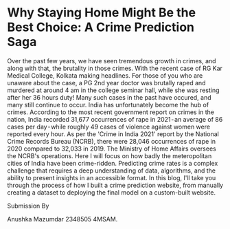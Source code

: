 # Why Staying Home Might Be the Best Choice: A Crime Prediction Saga

Over the past few years, we have seen tremendous growth in crimes, and along with that, the brutality in those crimes. With the recent case of RG Kar Medical College, Kolkata making headlines. For those of you who are unaware about the case, a PG 2nd year doctor was brutally raped and murdered at around 4 am in the college seminar hall, while she was resting after her 36 hours duty! Many such cases in the past have occured, and many still continue to occur.
India has unfortunately become the hub of crimes. According to the most recent government report on crimes in the nation, India recorded 31,677 occurrences of rape in 2021 - an average of 86 cases per day - while roughly 49 cases of violence against women were reported every hour. As per the 'Crime in India 2021' report by the National Crime Records Bureau (NCRB), there were 28,046 occurrences of rape in 2020 compared to 32,033 in 2019. The Ministry of Home Affairs oversees the NCRB's operations.
Here I will focus on how badly the meteropolitan cities of India have been crime-ridden. Predicting crime rates is a complex challenge that requires a deep understanding of data, algorithms, and the ability to present insights in an accessible format. In this blog, I'll take you through the process of how I built a crime prediction website, from manually creating a dataset to deploying the final model on a custom-built website.


Submission By

Anushka Mazumdar
2348505
4MSAM.
